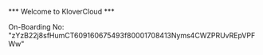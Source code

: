 *** Welcome to KloverCloud ***

On-Boarding No: &#34;zYzB22j8sfHumCT609160675493f80001708413Nyms4CWZPRUvREpVPFWw&#34;
